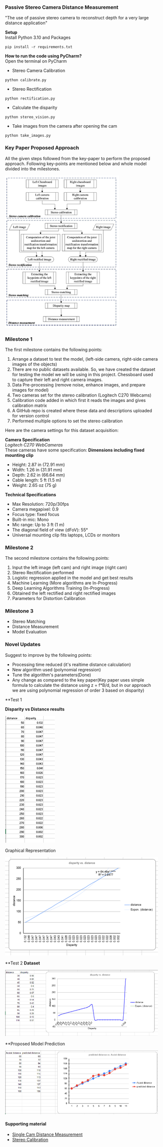 ### Passive Stereo Camera Distance Measurement

"The use of passive stereo camera to reconstruct depth for a very large distance application"

**Setup** </br>
Install Python 3.10 and Packages
```shell
pip install -r requirements.txt
```

**How to run the code using PyCharm?** </br>
Open the terminal on PyCharm 

- Stereo Camera Calibration
```shell
python calibrate.py
```
- Stereo Rectification
```shell
python rectification.py
```
- Calculate the disparity 
```shell
python stereo_vision.py
```

- Take images from the camera after opening the cam
```shell
python take_images.py
```

### Key Paper Proposed Approach 
All the given steps followed from the key-paper to perform the proposed approach.
Following key-points are mentioned below and whole model divided into the milestones.

![img.png](img.png) 

### Milestone 1
The first milestone contains the following points:
1. Arrange a dataset to test the model, (left-side camera, right-side camera images of the objects)
2. There are no public datasets available. So, we have created the dataset for testing 
the model we will be using in this project. Chessboard used to capture their left and right camera images.
3. Data Pre-processing (remove noise, enhance images, and prepare images for model)
4. Two cameras set for the stereo calibration (Logitech C270 Webcams) 
5. Calibration code added in which first it reads the images and gives calibration matrix
6. A GitHub repo is created where these data and descriptions uploaded for version control
7. Performed multiple options to set the stereo calibration 

Here are the camera settings for this dataset acquisition: 

**Camera Specification** </br>
*Logitech C270 WebCameras* </br>
These cameras have some specification:
**Dimensions including fixed mounting clip**
- Height: 2.87 in (72.91 mm)
- Width: 1.26 in (31.91 mm)
- Depth: 2.62 in (66.64 mm)
- Cable length: 5 ft (1.5 m)
- Weight: 2.65 oz (75 g)
  
**Technical Specifications**
- Max Resolution: 720p/30fps
- Camera megapixel: 0.9
- Focus type: fixed focus
- Built-in mic: Mono
- Mic range: Up to 3 ft (1 m)
- The diagonal field of view (dFoV): 55°
- Universal mounting clip fits laptops, LCDs or monitors


### Milestone 2
The second milestone contains the following points:
1. Input the left image (left cam) and right image (right cam)
2. Stereo Rectification performed 
3. Logistic regression applied in the model and get best results 
4. Machine Learning (More algorithms are In-Progress)
5. Deep Learning Algorithms Training (In-Progress)
6. Obtained the left rectified and right rectified images 
7. Parameters for Distortion Calibration


### Milestone 3
- Stereo Matching
- Distance Measurement
- Model Evaluation


### Novel Updates
Suggest to improve by the following points:

- Processing time reduced (it's realtime distance calculation)
- New algorithm used (polynomial regression)
- Tune the algorithm's parameters(Done)
- Any change as compared to the key paper(Key paper uses simple formula to calculate the distance using z = f*B/d, but in our approach we are using polynomial regression of order 3 based on disparity)

**Test 1

**Disparity vs Distance results**

![img_1.png](img_1.png)

Graphical Representation 

![img_2.png](img_2.png)

**Test 2
**Dataset**

![img_1.png](img_3.png)

**Proposed Model Prediction

![img_2.png](img_4.png)

#### Supporting material 
- [Single Cam Distance Measurement](https://github.com/Asadullah-Dal17/Distance_measurement_using_single_camera/tree/main ) </br>
- [Stereo Calibration](https://github.com/TemugeB/python_stereo_camera_calibrate)
